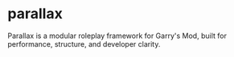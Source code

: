 # parallax
Parallax is a modular roleplay framework for Garry's Mod, built for performance, structure, and developer clarity.

